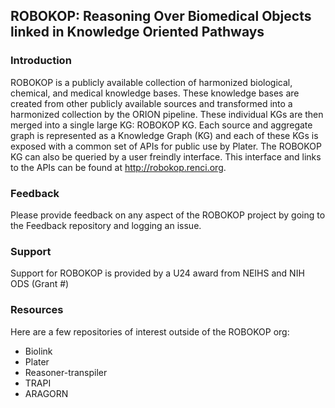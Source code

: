 ## ROBOKOP: Reasoning Over Biomedical Objects linked in Knowledge Oriented Pathways

### Introduction

ROBOKOP is a publicly available collection of harmonized biological, chemical, and medical knowledge bases.   These knowledge bases are created from other publicly available sources and transformed into a harmonized collection by the ORION pipeline.  These individual KGs are then merged into a single large KG: ROBOKOP KG.   Each source and aggregate graph is represented as a Knowledge Graph (KG) and each of these KGs is exposed with a common set of APIs for public use by Plater.  The ROBOKOP KG can also be queried by a user freindly interface.  This interface and links to the APIs can be found at http://robokop.renci.org.

### Feedback

Please provide feedback on any aspect of the ROBOKOP project by going to the Feedback repository and logging an issue.

### Support

Support for ROBOKOP is provided by a U24 award from NEIHS and NIH ODS (Grant #)

### Resources

Here are a few repositories of interest outside of the ROBOKOP org:
* Biolink
* Plater
* Reasoner-transpiler
* TRAPI
* ARAGORN
